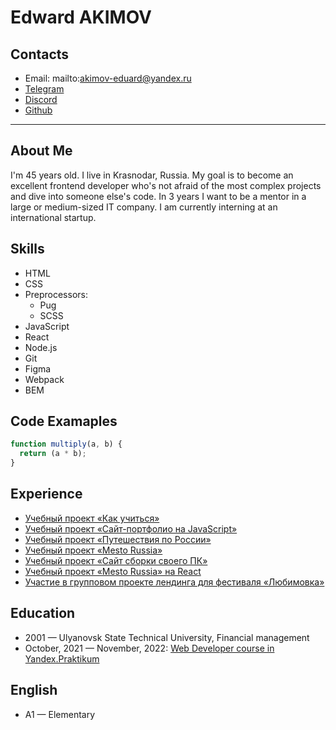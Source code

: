 # Edward AKIMOV

## Contacts

* Email: mailto:akimov-eduard@yandex.ru
* [Telegram](https://t.me/akimoved)
* [Discord](https://discordapp.com/users/1043458110750195753/)
* [Github](https://github.com/akimoveduard)

---

## About Me

I'm 45 years old. I live in Krasnodar, Russia. My goal is to become an excellent frontend developer who's not afraid of the most complex projects and dive into someone else's code.  In 3 years I want to be a mentor in a large or medium-sized IT company. I am currently interning at an international startup.

## Skills

* HTML
* CSS
* Preprocessors:
	* Pug
	* SCSS
* JavaScript
* React
* Node.js
* Git
* Figma
* Webpack
* BEM

## Code Examaples

```js
function multiply(a, b) {
  return (a * b);
}
```

## Experience

* [Учебный проект «Как учиться»](https://akimoveduard.github.io/how-to-learn/)
* [Учебный проект «Сайт-портфолио на JavaScript»](https://akimoveduard.github.io/glo-academy-intensive/)
* [Учебный проект «Путешествия по России»](https://akimoveduard.github.io/russian-travel/)
* [Учебный проект «Mesto Russia»](https://akimoveduard.github.io/mesto/)
* [Учебный проект «Cайт сборки своего ПК»](https://akimoveduard.github.io/glo-academy-intensive-2/)
* [Учебный проект «Mesto Russia» на React](https://akimoveduard.github.io/mesto-react/)
* [Участие в групповом проекте лендинга для фестиваля «Любимовка»](https://novvember.tk/lubimovka-landing/)

## Education

* 2001 — Ulyanovsk State Technical University, Financial management
* October, 2021 — November, 2022: [Web Developer course in Yandex.Praktikum](https://practicum.yandex.ru/web/)

## English

* A1 — Elementary